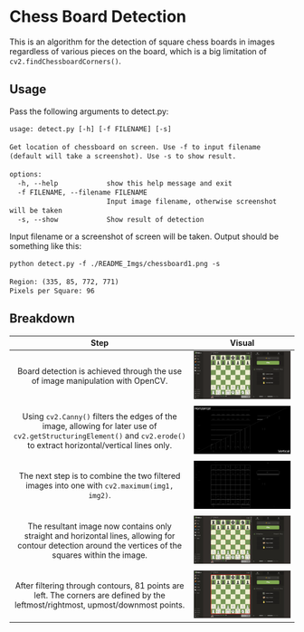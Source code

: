 # Chess Board Detection
This is an algorithm for the detection of square chess boards in images regardless of various pieces on the board, which is a big limitation of ```cv2.findChessboardCorners()```.

## Usage
Pass the following arguments to detect.py:
```
usage: detect.py [-h] [-f FILENAME] [-s]

Get location of chessboard on screen. Use -f to input filename (default will take a screenshot). Use -s to show result.

options:
  -h, --help            show this help message and exit
  -f FILENAME, --filename FILENAME
                        Input image filename, otherwise screenshot will be taken
  -s, --show            Show result of detection
```
Input filename or a screenshot of screen will be taken. Output should be something like this:
```
python detect.py -f ./README_Imgs/chessboard1.png -s

Region: (335, 85, 772, 771)
Pixels per Square: 96
```

## Breakdown

| Step  | Visual |
| ------------- | ------------- |
| <p align="center">Board detection is achieved through the use of image manipulation with OpenCV.</p>  | ![Chessboard1](./README_Imgs/chessboard1.png?raw=true "Title")  |
| <p align="center">Using ```cv2.Canny()``` filters the edges of the image, allowing for later use of ```cv2.getStructuringElement()``` and ```cv2.erode()``` to extract horizontal/vertical lines only.</p>   | ![Chessboard2](./README_Imgs/chessboard2.jpg?raw=true "Title")  |
| <p align="center">The next step is to combine the two filtered images into one with ```cv2.maximum(img1, img2)```.</p>    | ![Chessboard2](./README_Imgs/chessboard3.jpg?raw=true "Title") |
| <p align="center">The resultant image now contains only straight and horizontal lines, allowing for contour detection around the vertices of the squares within the image.</p>   | ![Chessboard2](./README_Imgs/chessboard4.jpg?raw=true "Title")  |
| <p align="center">After filtering through contours, 81 points are left. The corners are defined by the leftmost/rightmost, upmost/downmost points.</p>   | ![Chessboard2](./README_Imgs/chessboard5.jpg?raw=true "Title")  |
